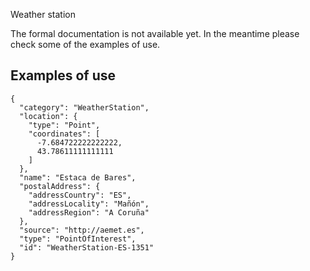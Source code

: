 Weather station

The formal documentation is not available yet. In the meantime please check some
of the examples of use.

## Examples of use

    {
      "category": "WeatherStation",
      "location": {
        "type": "Point",
        "coordinates": [
          -7.684722222222222,
          43.78611111111111
        ]
      },
      "name": "Estaca de Bares",
      "postalAddress": {
        "addressCountry": "ES",
        "addressLocality": "Mañón",
        "addressRegion": "A Coruña"
      },
      "source": "http://aemet.es",
      "type": "PointOfInterest",
      "id": "WeatherStation-ES-1351"
    }

